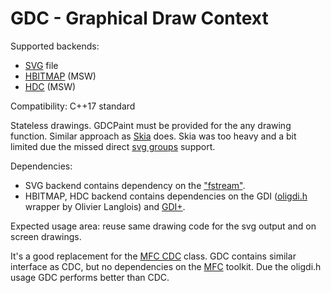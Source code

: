# GDC - Graphical Draw Context

Supported backends: 
  * [SVG](https://en.wikipedia.org/wiki/Scalable_Vector_Graphics) file
  * [HBITMAP](https://docs.microsoft.com/en-us/windows/desktop/api/windef/index) (MSW) 
  * [HDC](https://docs.microsoft.com/en-us/windows/desktop/api/windef/index)     (MSW) 
  
  
 Compatibility: C++17 standard

Stateless drawings. GDCPaint must be provided for the any drawing function.
Similar approach as [Skia](https://skia.org/) does. Skia was too heavy and a bit limited due the missed direct [svg groups](https://developer.mozilla.org/en-US/docs/Web/SVG/Element/g) support.

 Dependencies:
 * SVG backend contains dependency on the ["fstream"](http://www.cplusplus.com/reference/fstream/fstream/).
 * HBITMAP, HDC backend contains dependencies on the GDI ([oligdi.h](https://www.codeproject.com/Articles/12689/Alternative-to-MFC-for-GDI-programming) wrapper by Olivier Langlois) and [GDI+](https://docs.microsoft.com/en-us/windows/desktop/gdiplus/-gdiplus-gdi-start).

Expected usage area: reuse same drawing code for the svg output and on screen drawings.

It's a good replacement for the [MFC CDC](https://msdn.microsoft.com/en-us/library/fxhhde73.aspx) class. GDC contains similar interface as CDC,
but no dependencies on the [MFC](https://en.wikipedia.org/wiki/Microsoft_Foundation_Class_Library) toolkit. Due the oligdi.h
usage GDC performs better than CDC.

